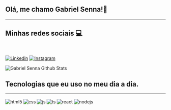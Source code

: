 ## Olá, me chamo Gabriel Senna!👋

<hr>

## Minhas redes sociais 💻

<br>

 [![Linkedin](https://img.shields.io/badge/LinkedIn-0077B5?style=for-the-badge&logo=linkedin&logoColor=white )](https://www.linkedin.com/in/gabrielsenna-dev/)
 [![Instagram](https://img.shields.io/badge/Instagram-E4405F?style=for-the-badge&logo=instagram&logoColor=white)](https://www.instagram.com/gabriel.snn/)

![Gabriel Senna Github Stats](https://github-readme-stats.vercel.app/api?username=gabrielsnn-dev&show_icons=true&theme=yeblu)

## Tecnologias que eu uso no meu dia a dia.

<hr>

<div style="display: inline_block">
  <img align="center" alt="html5" src="https://img.shields.io/badge/HTML5-E34F26?style=for-the-badge&logo=html5&logoColor=white" />
  <img align="center" alt="css" src="https://img.shields.io/badge/CSS3-1572B6?style=for-the-badge&logo=css3&logoColor=white" />
  <img align="center" alt="js" src="https://img.shields.io/badge/JavaScript-F7DF1E?style=for-the-badge&logo=javascript&logoColor=black" />
  <img align="center" alt="ts" src="https://img.shields.io/badge/TypeScript-007ACC?style=for-the-badge&logo=typescript&logoColor=white" />
  <img align="center" alt="react" src="https://img.shields.io/badge/React-20232A?style=for-the-badge&logo=react&logoColor=61DAFB" />
  <img align="center" alt="nodejs" src="https://img.shields.io/badge/Node.js-43853D?style=for-the-badge&logo=node.js&logoColor=white" />
</div><br/>
